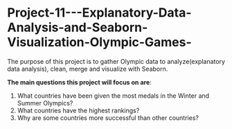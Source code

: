 # Project-11---Explanatory-Data-Analysis-and-Seaborn-Visualization-Olympic-Games-
The purpose of this project is to gather Olympic data to analyze(explanatory data analysis), clean, merge and visualize with Seaborn.

__The main questions this project will focus on are__: 
1) What countries have been given the most medals in the Winter and Summer Olympics? 
2) What countries have the highest rankings? 
3) Why are some countries more successful than other countries? 


